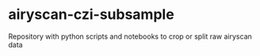 # airyscan-czi-subsample
Repository with python scripts and notebooks to crop or split raw airyscan data
